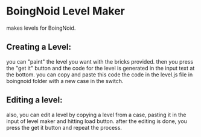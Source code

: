 # BoingNoid Level Maker

makes levels for BoingNoid.

## Creating a Level:

you can "paint" the level you want with the bricks provided.
then you press the "get it" button and the code for the level is generated in the input text at the bottom.
you can copy and paste this code the code in the level.js file in boingnoid folder with a new case in the switch.


## Editing a level:

also, you can edit a level by copying a level from a case, pasting it in the input of level maker and hitting load button.
after the editing is done, you press the get it button and repeat the process.

